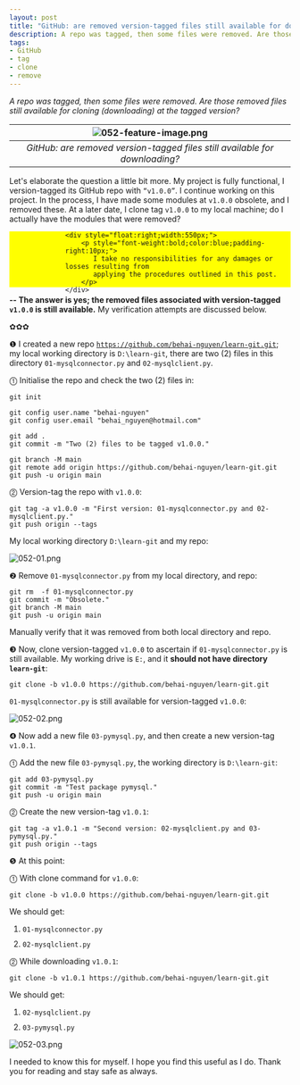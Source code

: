 ```yaml
---
layout: post
title: "GitHub: are removed version-tagged files still available for downloading?"
description: A repo was tagged, then some files were removed. Are those removed files still available for cloning (downloading) at the tagged version?
tags:
- GitHub
- tag
- clone
- remove
---
```


*A repo was tagged, then some files were removed. Are those removed files still available for cloning (downloading) at the tagged version?*

| ![052-feature-image.png](https://behainguyen.files.wordpress.com/2023/01/052-feature-image.png) |
|:--:|
| *GitHub: are removed version-tagged files still available for downloading?* |

Let's elaborate the question a little bit more. My project is fully functional, I version-tagged its GitHub repo with <code>“v1.0.0”</code>. I continue working on this project. In the process, I have made some modules at <code>v1.0.0</code> obsolete, and I removed these. At a later date, I clone tag <code>v1.0.0</code> to my local machine; do I actually have the modules that were removed?

<div style="background-color:yellow;width:100%;height:100px;margin-bottom:10px;">
    <div style="float:left;width:100px;height:100px;
	    background-image:url('https://behainguyen.files.wordpress.com/2022/12/info-symbol.png');
		background-repeat: no-repeat;
		background-position: center center;
		background-size:100px 100px;">
    </div>

	<div style="float:right;width:550px;">
	    <p style="font-weight:bold;color:blue;padding-right:10px;">
           I take no responsibilities for any damages or losses resulting from 
		   applying the procedures outlined in this post.
	    </p>
	</div>
</div>

<strong>-- The answer is yes; the removed files associated with version-tagged <code>v1.0.0</code> is still available.</strong> My verification attempts are discussed below.

✿✿✿

❶ I created a new repo <code>https://github.com/behai-nguyen/learn-git.git</code>; my local working directory is <code>D:\learn-git</code>, there are two (2) files in this directory <code>01-mysqlconnector.py</code> and <code>02-mysqlclient.py</code>.

⓵ Initialise the repo and check the two (2) files in:

```
git init

git config user.name "behai-nguyen"
git config user.email "behai_nguyen@hotmail.com"

git add .
git commit -m "Two (2) files to be tagged v1.0.0."

git branch -M main
git remote add origin https://github.com/behai-nguyen/learn-git.git
git push -u origin main
```

⓶ Version-tag the repo with <code>v1.0.0</code>:

```
git tag -a v1.0.0 -m "First version: 01-mysqlconnector.py and 02-mysqlclient.py."
git push origin --tags
```

My local working directory <code>D:\learn-git</code> and my repo:

![052-01.png](https://behainguyen.files.wordpress.com/2023/01/052-01.png)

❷ Remove <code>01-mysqlconnector.py</code> from my local directory, and repo:

```
git rm  -f 01-mysqlconnector.py
git commit -m "Obsolete."
git branch -M main
git push -u origin main
```

Manually verify that it was removed from both local directory and repo.

❸ Now, clone version-tagged <code>v1.0.0</code> to ascertain if <code>01-mysqlconnector.py</code> is still available. My working drive is <code>E:</code>, and it <strong>should not have directory <code>learn-git</code></strong>:

```
git clone -b v1.0.0 https://github.com/behai-nguyen/learn-git.git
```

<code>01-mysqlconnector.py</code> is still available for version-tagged <code>v1.0.0</code>:

![052-02.png](https://behainguyen.files.wordpress.com/2023/01/052-02.png)

❹ Now add a new file <code>03-pymysql.py</code>, and then create a new version-tag <code>v1.0.1</code>.

⓵ Add the new file <code>03-pymysql.py</code>, the working directory is <code>D:\learn-git</code>:

```
git add 03-pymysql.py
git commit -m "Test package pymysql."
git push -u origin main
```

⓶ Create the new version-tag <code>v1.0.1</code>:

```
git tag -a v1.0.1 -m "Second version: 02-mysqlclient.py and 03-pymysql.py."
git push origin --tags
```

❺ At this point: 

⓵ With clone command for <code>v1.0.0</code>:

```
git clone -b v1.0.0 https://github.com/behai-nguyen/learn-git.git
```

We should get:

<ol>
<li style="margin-top:10px;"><code>01-mysqlconnector.py</code></li>
<li style="margin-top:10px;"><code>02-mysqlclient.py</code></li>
</ol>

⓶ While downloading <code>v1.0.1</code>:

```
git clone -b v1.0.1 https://github.com/behai-nguyen/learn-git.git
```

We should get:

<ol>
<li style="margin-top:10px;"><code>02-mysqlclient.py</code></li>
<li style="margin-top:10px;"><code>03-pymysql.py</code></li>
</ol>

![052-03.png](https://behainguyen.files.wordpress.com/2023/01/052-03.png)

I needed to know this for myself. I hope you find this useful as I do. Thank you for reading and stay safe as always.

